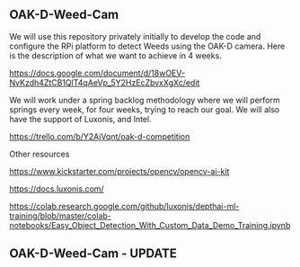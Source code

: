 ## OAK-D-Weed-Cam

We will use this repository privately initially to develop the code and configure the RPi platform to detect Weeds using the OAK-D camera. Here is the description of what we want to achieve in 4 weeks. 

https://docs.google.com/document/d/18wOEV-NvKzdh4ZtCB1QlT4qAeVp_5Y2HzEcZbvxXgXc/edit

We will work under a spring backlog methodology where we will perform springs every week, for four weeks, trying to reach our goal. We will also have the support of Luxonis, and Intel.

https://trello.com/b/Y2AjVqnt/oak-d-competition

Other resources

https://www.kickstarter.com/projects/opencv/opencv-ai-kit

https://docs.luxonis.com/

https://colab.research.google.com/github/luxonis/depthai-ml-training/blob/master/colab-notebooks/Easy_Object_Detection_With_Custom_Data_Demo_Training.ipynb


## OAK-D-Weed-Cam - UPDATE


